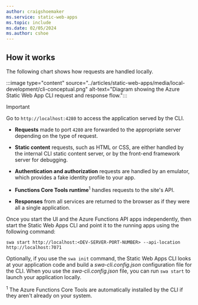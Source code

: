```yaml
---
author: craigshoemaker
ms.service: static-web-apps
ms.topic: include
ms.date: 02/05/2024
ms.author: cshoe
---
```


## How it works

The following chart shows how requests are handled locally.

:::image type="content" source="../articles/static-web-apps/media/local-development/cli-conceptual.png" alt-text="Diagram showing the Azure Static Web App CLI request and response flow.":::

> [!IMPORTANT]
> Go to `http://localhost:4280` to access the application served by the CLI.

- **Requests** made to port `4280` are forwarded to the appropriate server depending on the type of request.

- **Static content** requests, such as HTML or CSS,  are either handled by the internal CLI static content server, or by the front-end framework server for debugging.

- **Authentication and authorization** requests are handled by an emulator, which provides a fake identity profile to your app.

- **Functions Core Tools runtime**<sup>1</sup> handles requests to the site's API.

- **Responses** from all services are returned to the browser as if they were all a single application.

Once you start the UI and the Azure Functions API apps independently, then start the Static Web Apps CLI and point it to the running apps using the following command:

```console
swa start http://localhost:<DEV-SERVER-PORT-NUMBER> --api-location http://localhost:7071
```

Optionally, if you use the `swa init` command, the Static Web Apps CLI looks at your application code and build a _swa-cli.config.json_ configuration file for the CLI. When you use the _swa-cli.config.json_ file, you can run `swa start` to launch your application locally.

<sup>1</sup> The Azure Functions Core Tools are automatically installed by the CLI if they aren't already on your system.
